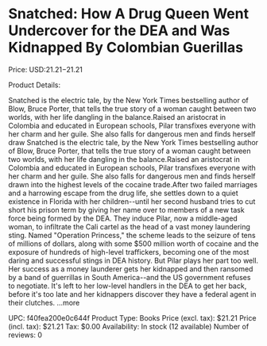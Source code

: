 # Snatched: How A Drug Queen Went Undercover for the DEA and Was Kidnapped By Colombian Guerillas

Price: USD:$21.21-$21.21

Product Details:

Snatched is the electric tale, by the New York Times bestselling author of Blow, Bruce Porter, that tells the true story of a woman caught between two worlds, with her life dangling in the balance.Raised an aristocrat in Colombia and educated in European schools, Pilar transfixes everyone with her charm and her guile. She also falls for dangerous men and finds herself draw Snatched is the electric tale, by the New York Times bestselling author of Blow, Bruce Porter, that tells the true story of a woman caught between two worlds, with her life dangling in the balance.Raised an aristocrat in Colombia and educated in European schools, Pilar transfixes everyone with her charm and her guile. She also falls for dangerous men and finds herself drawn into the highest levels of the cocaine trade.After two failed marriages and a harrowing escape from the drug life, she settles down to a quiet existence in Florida with her children--until her second husband tries to cut short his prison term by giving her name over to members of a new task force being formed by the DEA. They induce Pilar, now a middle-aged woman, to infiltrate the Cali cartel as the head of a vast money laundering sting. Named "Operation Princess," the scheme leads to the seizure of tens of millions of dollars, along with some $500 million worth of cocaine and the exposure of hundreds of high-level traffickers, becoming one of the most daring and successful stings in DEA history. But Pilar plays her part too well. Her success as a money launderer gets her kidnapped and then ransomed by a band of guerrillas in South America--and the US government refuses to negotiate. It's left to her low-level handlers in the DEA to get her back, before it's too late and her kidnappers discover they have a federal agent in their clutches. ...more

UPC: f40fea200e0c644f
Product Type: Books
Price (excl. tax): $21.21
Price (incl. tax): $21.21
Tax: $0.00
Availability: In stock (12 available)
Number of reviews: 0